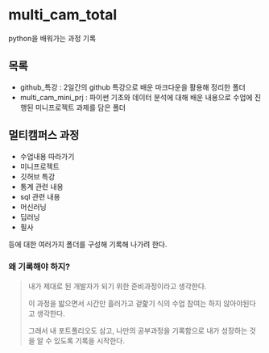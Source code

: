# multi_cam_total
 python을 배워가는 과정 기록

## 목록
- github_특강 : 2일간의 github 특강으로 배운 마크다운을 활용해 정리한 폴더
- multi_cam_mini_prj : 파이썬 기초와 데이터 분석에 대해 배운 내용으로 수업에 진행된 미니프로젝트 과제를 담은 폴더


## 멀티캠퍼스 과정
 - 수업내용 따라가기
 - 미니프로젝트
 - 깃허브 특강
 - 통계 관련 내용
 - sql 관련 내용
 - 머신러닝
 - 딥러닝
 - 필사

등에 대한 여러가지 폴더를 구성해 기록해 나가려 한다.

### 왜 기록해야 하지?
> 내가 제대로 된 개발자가 되기 위한 준비과정이라고 생각한다.
>
> 이 과정을 밟으면서 시간만 흘러가고 겉핥기 식의 수업 참여는 하지 않아야된다고 생각한다.
>
> 그래서 내 포트폴리오도 삼고, 나만의 공부과정을 기록함으로 내가 성장하는 것을 알 수 있도록 기록을 시작한다.
